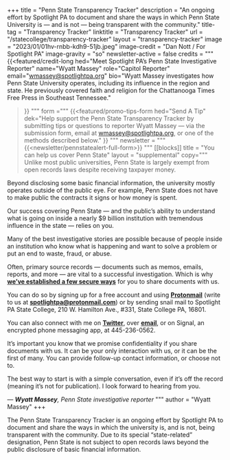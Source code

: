 +++
title = "Penn State Transparency Tracker"
description = "An ongoing effort by Spotlight PA to document and share the ways in which Penn State University is — and is not — being transparent with the community."
title-tag = "Transparency Tracker"
linktitle = "Transparency Tracker"
url = "/statecollege/transparency-tracker"
layout = "transparency-tracker"
image = "2023/01/01hv-rnbb-kdh9-51jb.jpeg"
image-credit = "Dan Nott / For Spotlight PA"
image-gravity = "so"
newsletter-active = false
credits = """
{{<featured/credit-long
    hed="Meet Spotlight PA’s Penn State Investigative Reporter"
    name="Wyatt Massey"
    role="Capitol Reporter"
    email="wmassey@spotlightpa.org"
    bio="Wyatt Massey investigates how Penn State University operates, including its influence in the region and state. He previously covered faith and religion for the Chattanooga Times Free Press in Southeast Tennessee."
>}}
"""
form ="""
{{<featured/promo-tips-form
  hed="Send A Tip"
  dek="Help support the Penn State Transparency Tracker by submitting tips or questions to reporter Wyatt Massey — via the submission form, email at [wmassey@spotlightpa.org](mailto:wmassey@spotlightpa.org), or one of the methods described below."
>}}
"""
newsletter = """
{{<newsletter/pennstatealert-full-form>}}
"""
[[blocks]]
  title = "You can help us cover Penn State"
  layout = "supplemental"
  copy="""
  Unlike most public universities, Penn State is largely exempt from open records laws despite receiving taxpayer money.

  Beyond disclosing some basic financial information, the university mostly operates outside of the public eye. For example, Penn State does not have to make public the contracts it signs or how money is spent.

  Our success covering Penn State — and the public’s ability to understand what is going on inside a nearly $9 billion institution with tremendous influence in the state — relies on you.

  Many of the best investigative stories are possible because of people inside an institution who know what is happening and want to solve a problem or put an end to waste, fraud, or abuse.

  Often, primary source records — documents such as memos, emails, reports, and more — are vital to a successful investigation. Which is why **[we’ve established a few secure ways](https://www.spotlightpa.org/tips)** for you to share documents with us.

  You can do so by signing up for a free account and using **[Protonmail](https://account.proton.me/signup)** (write to us at **[spotlightpa@protonmail.com](mailto:spotlightpa@protonmail.com)**) or by sending snail mail to Spotlight PA State College, 210 W. Hamilton Ave., #331, State College PA, 16801.

  You can also connect with me on **[Twitter](https://twitter.com/News4Mass)**, over **[email](mailto:wmassey@spotlightpa.org)**, or on Signal, an encrypted phone messaging app, at 445-236-0562.

  It’s important you know that we promise confidentiality if you share documents with us. It can be your only interaction with us, or it can be the first of many. You can provide follow-up contact information, or choose not to. 

  The best way to start is with a simple conversation, even if it’s off the record (meaning it’s not for publication). I look forward to hearing from you.

  *— **Wyatt Massey**, Penn State investigative reporter*
  """
  author = "Wyatt Massey"
+++

The Penn State Transparency Tracker is an ongoing effort by Spotlight PA to document and share the ways in which the university is, and is not, being transparent with the community. Due to its special “state-related” designation, Penn State is not subject to open records laws beyond the public disclosure of basic financial information.
